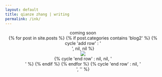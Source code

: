 ```yaml
---
layout: default
title: qianze zhang | writing
permalink: /ink/
---
```

<center>
coming soon
<div class="home">
{% for post in site.posts %}
   {% if post.categories contains 'blog2' %}
    {% cycle 'add row' : '<div class="row">', nil, nil %}
        <div class="col-sm-4">
            <div class="preview-panel">
                <a href="{{ post.url | prepend: site.baseurl }}">
                    <img src="{{ post.preview | prepend: site.baseurl }}">
                </a>
           </div>
        </div>
{% cycle 'end row' : nil, nil, '</div>' %}
  {% endif %}
{% endfor %}
{% cycle 'end row' : nil, '</div>', '</div>' %}

</div>
</center>
